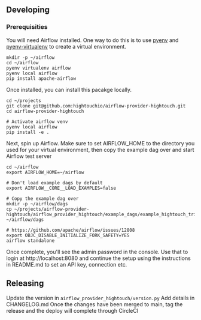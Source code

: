 ## Developing

### Prerequisities

You will need Airflow installed. One way to do this is to use
[pyenv](https://github.com/pyenv/pyenv) and
[pyenv-virtualenv](https://github.com/pyenv/pyenv-virtualenv) to create a virtual environment.



```shell
mkdir -p ~/airflow
cd ~/airflow
pyenv virtualenv airflow
pyenv local airflow
pip install apache-airflow
```

Once installed, you can install this pacakge locally.

```shell
cd ~/projects
git clone git@github.com:hightouchio/airflow-provider-hightouch.git
cd airflow-provider-hightouch

# Activate airflow venv
pyenv local airflow
pip install -e .
```

Next, spin up Airflow. Make sure to set AIRFLOW_HOME to the directory you used
for your virtual environment, then copy the example dag over and start Airflow
test server

```
cd ~/airflow
export AIRFLOW_HOME=~/airflow

# Don't load example dags by default
export AIRFLOW__CORE__LOAD_EXAMPLES=false

# Copy the example dag over
mkdir -p ~/airflow/dags
cp ~/projects/airflow-provider-hightouch/airflow_provider_hightouch/example_dags/example_hightouch_trigger_sync.py ~/airflow/dags

# https://github.com/apache/airflow/issues/12808
export OBJC_DISABLE_INITIALIZE_FORK_SAFETY=YES
airflow standalone
```

Once complete, you'll see the admin password in the console. Use that to login at http://localhost:8080
and continue the setup using the instructions in README.md to set an API key, connection etc.

## Releasing

Update the version in `airflow_provider_hightouch/version.py`
Add details in CHANGELOG.md
Once the changes have been merged to main, tag the release and the deploy will complete through CircleCI
